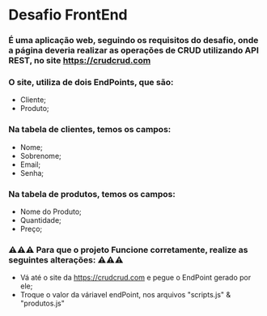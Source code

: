 # Desafio FrontEnd

### É uma aplicação web, seguindo os requisitos do desafio, onde a página deveria realizar as operações de CRUD utilizando API REST, no site https://crudcrud.com

### O site, utiliza de dois EndPoints, que são:

+ Cliente;
+ Produto;

### Na tabela de clientes, temos os campos:

+ Nome;
+ Sobrenome;
+ Email;
+ Senha;

### Na tabela de produtos, temos os campos: 

+ Nome do Produto;
+ Quantidade;
+ Preço;

### ⚠️⚠️⚠️ Para que o projeto Funcione corretamente, realize as seguintes alterações: ⚠️⚠️⚠️

+ Vá até o site da https://crudcrud.com e pegue o EndPoint gerado por ele;
+ Troque o valor da váriavel endPoint, nos arquivos "scripts.js" & "produtos.js"
